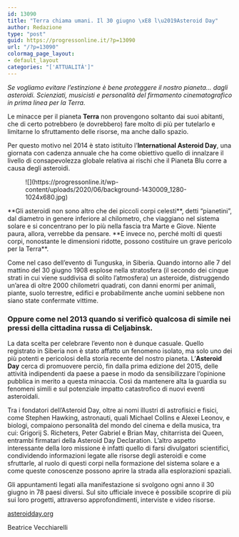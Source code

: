```yaml
---
id: 13090
title: "Terra chiama umani. Il 30 giugno \xE8 l\u2019Asteroid Day"
author: Redazione
type: "post"
guid: https://progressonline.it/?p=13090
url: "/?p=13090"
colormag_page_layout:
- default_layout
categories: "['ATTUALITÀ']"
---
```


*Se vogliamo evitare l’estinzione è bene proteggere il nostro pianeta… dagli asteroidi. Scienziati, musicisti e personalità del firmamento cinematografico in prima linea per la Terra.*

Le minacce per il pianeta **Terra** non provengono soltanto dai suoi abitanti, che di certo potrebbero (e dovrebbero) fare molto di più per tutelarlo e limitarne lo sfruttamento delle risorse, ma anche dallo spazio.

Per questo motivo nel 2014 è stato istituito l’**International Asteroid Day**, una giornata con cadenza annuale che ha come obiettivo quello di innalzare il livello di consapevolezza globale relativa ai rischi che il Pianeta Blu corre a causa degli asteroidi.

<div class="wp-block-image"><figure class="aligncenter size-large is-resized">![](https://progressonline.it/wp-content/uploads/2020/06/background-1430009_1280-1024x680.jpg)</figure></div>**Gli asteroidi non sono altro che dei piccoli corpi celesti**, detti “pianetini”, dal diametro in genere inferiore al chilometro, che viaggiano nel sistema solare e si concentrano per lo più nella fascia tra Marte e Giove. Niente paura, allora, verrebbe da pensare. **E invece no, perché molti di questi corpi, nonostante le dimensioni ridotte, possono costituire un grave pericolo per la Terra**.

Come nel caso dell’evento di Tunguska, in Siberia. Quando intorno alle 7 del mattino del 30 giugno 1908 esplose nella stratosfera (il secondo dei cinque strati in cui viene suddivisa di solito l’atmosfera) un asteroide, distruggendo un’area di oltre 2000 chilometri quadrati, con danni enormi per animali, piante, suolo terrestre, edifici e probabilmente anche uomini sebbene non siano state confermate vittime.

### Oppure come nel 2013 quando si verificò qualcosa di simile nei pressi della cittadina russa di Celjabinsk.

La data scelta per celebrare l’evento non è dunque casuale. Quello registrato in Siberia non è stato affatto un fenomeno isolato, ma solo uno dei più potenti e pericolosi della storia recente del nostro pianeta. L’**Asteroid Day** cerca di promuovere perciò, fin dalla prima edizione del 2015, delle attività indipendenti da paese a paese in modo da sensibilizzare l’opinione pubblica in merito a questa minaccia. Così da mantenere alta la guardia su fenomeni simili e sul potenziale impatto catastrofico di nuovi eventi asteroidali.

Tra i fondatori dell’Asteroid Day, oltre ai nomi illustri di astrofisici e fisici, come Stephen Hawking, astronauti, quali Michael Collins e Alexei Leonov, e biologi, compaiono personalità del mondo del cinema e della musica, tra cui: Grigorij S. Richeters, Peter Gabriel e Brian May, chitarrista dei Queen, entrambi firmatari della Asteroid Day Declaration. L’altro aspetto interessante della loro missione è infatti quello di farsi divulgatori scientifici, condividendo informazioni legate alle risorse degli asteroidi e come sfruttarle, al ruolo di questi corpi nella formazione del sistema solare e a come queste conoscenze possono aprire la strada alla esplorazioni spaziali.

Gli appuntamenti legati alla manifestazione si svolgono ogni anno il 30 giugno in 78 paesi diversi. Sul sito ufficiale invece è possibile scoprire di più sui loro progetti, attraverso approfondimenti, interviste e video risorse.

[asteroidday.org](http://asteroidday.org)

Beatrice Vecchiarelli